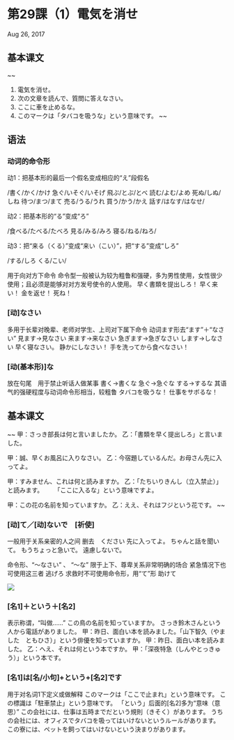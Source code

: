 # 第29課（1）電気を消せ
Aug 26, 2017

## 基本课文
~~
1. 電気を消せ。
2. 次の文章を読んで、質問に答えなさい。
3. ここに車を止めるな。
4. このマークは「タバコを吸うな」という意味です。
~~

## 语法
### 动词的命令形
动1：把基本形的最后一个假名变成相应的“え”段假名

/書く/かく/かけ
急ぐ/いそぐ/いそげ
飛ぶ/とぶ/とべ
読む/よむ/よめ
死ぬ/しぬ/しね
待つ/まつ/まて
売る/うる/うれ
買う/かう/かえ
話す/はなす/はなせ/

动2：把基本形的“る”变成“ろ”

/食べる/たべる/たべろ
見る/みる/みろ
寝る/ねる/ねろ/

动3：把“来る（くる）”变成“来い（こい）”，把“する”变成“しろ”

/する/しろ
くる/こい/

用于向对方下命令
命令型一般被认为较为粗鲁和强硬，多为男性使用，女性很少使用；且必须是能够对对方发号使令的人使用。
早く書類を提出しろ！
早く来い！
金を返せ！
死ね！

### [动]なさい
多用于长辈对晚辈、老师对学生、上司对下属下命令
动词ます形去“ます”＋“なさい” 
見ます→見なさい	来ます→来なさい	急ぎます→急ぎなさい	します→しなさい
早く寝なさい。
静かにしなさい！
手を洗ってから食べなさい！

### [动(基本形)]な
放在句尾　用于禁止听话人做某事
書く→書くな	急ぐ→急ぐな	する→するな
其语气的强硬程度与动词命令形相当，较粗鲁
タバコを吸うな！
仕事をサボるな！

## 基本课文
~~
甲：さっき部長は何と言いましたか。
乙：「書類を早く提出しろ」と言いました。

甲：誠、早くお風呂に入りなさい。
乙：今宿題しているんだ。お母さん先に入ってよ。

甲：すみません、これは何と読みますか。
乙：「たちいりきんし（立入禁止）」と読みます。
　　「ここに入るな」という意味ですよ。

甲：この花の名前を知っていますか。
乙：ええ、それはフジという花です。
~~

### [动]て／[动]ないで　[祈使]
一般用于关系亲密的人之间
删去　ください
先に入ってよ。
ちゃんと話を聞いて。
もうちょっと急いで。
遠慮しないで。

命令形、“～なさい” 、 “～な” 限于上下、尊卑关系非常明确的场合
紧急情况下也可使用这三者 逃げろ
求救时不可使用命令形，用“て”形 助けて
 
![](@path/29-1-1.png)


### [名1]＋という＋[名2]
表示称谓，“叫做……”
この鳥の名前を知っていますか。
さっき鈴木さんという人から電話がありました。
甲：昨日、面白い本を読みました。「山下智久（やました　ともひさ）」という俳優を知っていますか。
甲：昨日、面白い本を読みました。
乙：へえ、それは何という本ですか。
甲：「深夜特急（しんやとっきゅう）」という本です。

### [名1]は[名/小句]+という+[名2]です
用于对名词1下定义或做解释
このマークは「ここで止まれ」という意味です。
この標識は「駐車禁止」という意味です。
「という」后面的[名2]多为“意味（意思）”
この会社には、仕事は五時までだという規則（きそく）があります。
うちの会社には、オフィスでタバコを吸ってはいけないというルールがあります。
この寮には、ペットを飼ってはいけないという決まりがあります。

